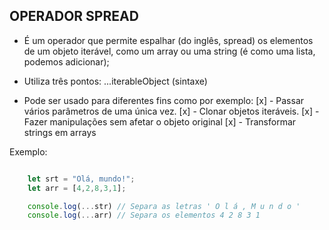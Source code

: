 ## OPERADOR SPREAD

- É um operador que permite espalhar (do inglês, spread) os elementos de um objeto iterável, como um array ou uma string (é como uma lista, podemos adicionar);

- Utiliza três pontos: ...iterableObject (sintaxe)

- Pode ser usado para diferentes fins como por exemplo: 
    [x] - Passar vários parâmetros de uma única vez. 
    [x] - Clonar objetos iteráveis.
    [x] - Fazer manipulações sem afetar o objeto original
    [x] - Transformar strings em arrays



Exemplo: 
```js

    let srt = "Olá, mundo!";
    let arr = [4,2,8,3,1];

    console.log(...str) // Separa as letras ' O l á , M u n d o '
    console.log(...arr) // Separa os elementos 4 2 8 3 1
```